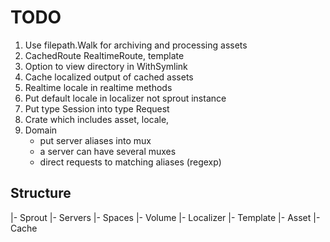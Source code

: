 # TODO

1. Use filepath.Walk for archiving and processing assets
1. CachedRoute RealtimeRoute, template
1. Option to view directory in WithSymlink
1. Cache localized output of cached assets
1. Realtime locale in realtime methods
1. Put default locale in localizer not sprout instance
1. Put type Session into type Request
1. Crate which includes asset, locale,
1. Domain
    - put server aliases into mux
    - a server can have several muxes
    - direct requests to matching aliases (regexp)

## Structure

|- Sprout
    |- Servers
        |- Spaces
            |- Volume
                |- Localizer
                |- Template
                |- Asset
                |- Cache